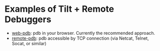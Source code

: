 # Examples of Tilt + Remote Debuggers

- [web-pdb](web-pdb): pdb in your browser. Currently the recommended approach.
- [remote-pdb](remote-pdb): pdb accessible by TCP connection (via Netcat, Telnet, Socat, or similar)
